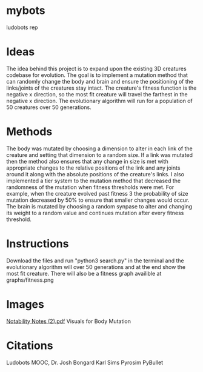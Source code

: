 # mybots
ludobots rep

# Ideas
The idea behind this project is to expand upon the existing 3D creatures codebase for evolution. The goal is to implement a mutation method that can randomly change the body and brain and ensure the positioning of the links/joints of the creatures stay intact. The creature's fitness function is the negative x direction, so the most fit creature will travel the farthest in the negative x direction. The evolutionary algorithm will run for a population of 50 creatures over 50 generations.

# Methods
The body was mutated by choosing a dimension to alter in each link of the creature and setting that dimension to a random size. If a link was mutated then the method also ensures that any change in size is met with appropriate changes to the relative positions of the link and any joints around it along with the absolute positions of the creature's links. I also implemented a tier system to the mutation method that decreased the randomness of the mutation when fitness thresholds were met. For example, when the creature evolved past fitness 3 the probability of size mutation decreased by 50% to ensure that smaller changes would occur. The brain is mutated by choosing a random synpase to alter and changing its weight to a random value and continues mutation after every fitness threshold.

# Instructions
Download the files and run "python3 search.py" in the terminal and the evolutionary algorithm will over 50 generations and at the end show the most fit creature. There will also be a fitness graph availible at graphs/fitness.png

# Images
[Notability Notes (2).pdf](https://github.com/elijahhansen/mybots/files/10847127/Notability.Notes.2.pdf)
Visuals for Body Mutation

# Citations
Ludobots MOOC, Dr. Josh Bongard
Karl Sims
Pyrosim
PyBullet
